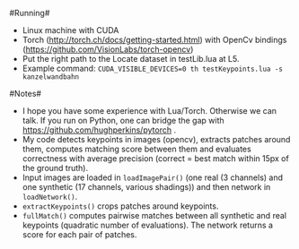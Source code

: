 #Running#
* Linux machine with CUDA
* Torch (http://torch.ch/docs/getting-started.html) with OpenCv bindings (https://github.com/VisionLabs/torch-opencv)
* Put the right path to the Locate dataset in testLib.lua at L5.
* Example command: `CUDA_VISIBLE_DEVICES=0 th testKeypoints.lua -s kanzelwandbahn`

#Notes#
* I hope you have some experience with Lua/Torch. Otherwise we can talk. If you run on Python, one can bridge the gap with https://github.com/hughperkins/pytorch .
* My code detects keypoints in images (opencv), extracts patches around them, computes matching score between them and evaluates correctness with average precision (correct = best match within 15px of the ground truth).
* Input images are loaded in `loadImagePair()` (one real (3 channels) and one synthetic (17 channels, various shadings)) and then network in `loadNetwork()`.
* `extractKeypoints()` crops patches around keypoints.
* `fullMatch()` computes pairwise matches between all synthetic and real keypoints (quadratic number of evaluations). The network returns a score for each pair of patches.
